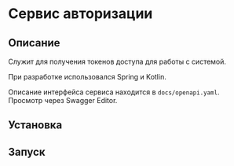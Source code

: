 # Сервис авторизации
## Описание
Служит для получения токенов доступа для работы с системой.

При разработке использовался Spring и Kotlin.

Описание интерфейса сервиса находится в `docs/openapi.yaml`. Просмотр через Swagger Editor.
## Установка
## Запуск
